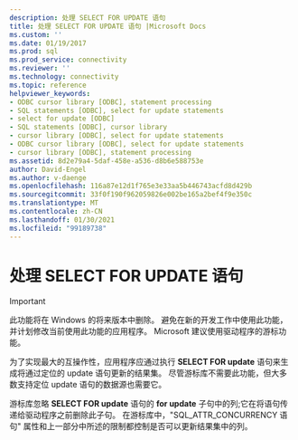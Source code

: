 ```yaml
---
description: 处理 SELECT FOR UPDATE 语句
title: 处理 SELECT FOR UPDATE 语句 |Microsoft Docs
ms.custom: ''
ms.date: 01/19/2017
ms.prod: sql
ms.prod_service: connectivity
ms.reviewer: ''
ms.technology: connectivity
ms.topic: reference
helpviewer_keywords:
- ODBC cursor library [ODBC], statement processing
- SQL statements [ODBC], select for update statements
- select for update [ODBC]
- SQL statements [ODBC], cursor library
- cursor library [ODBC], select for update statements
- ODBC cursor library [ODBC], select for update statements
- cursor library [ODBC], statement processing
ms.assetid: 8d2e79a4-5daf-458e-a536-d8b6e588753e
author: David-Engel
ms.author: v-daenge
ms.openlocfilehash: 116a87e12d1f765e3e33aa5b446743acfd8d429b
ms.sourcegitcommit: 33f0f190f962059826e002be165a2bef4f9e350c
ms.translationtype: MT
ms.contentlocale: zh-CN
ms.lasthandoff: 01/30/2021
ms.locfileid: "99189738"
---
```

# <a name="processing-select-for-update-statements"></a>处理 SELECT FOR UPDATE 语句
> [!IMPORTANT]  
>  此功能将在 Windows 的将来版本中删除。 避免在新的开发工作中使用此功能，并计划修改当前使用此功能的应用程序。 Microsoft 建议使用驱动程序的游标功能。  
  
 为了实现最大的互操作性，应用程序应通过执行 **SELECT FOR update** 语句来生成将通过定位的 update 语句更新的结果集。 尽管游标库不需要此功能，但大多数支持定位 update 语句的数据源也需要它。  
  
 游标库忽略 **SELECT FOR update** 语句的 **for update** 子句中的列;它在将语句传递给驱动程序之前删除此子句。 在游标库中，"SQL_ATTR_CONCURRENCY 语句" 属性和上一部分中所述的限制都控制是否可以更新结果集中的列。
